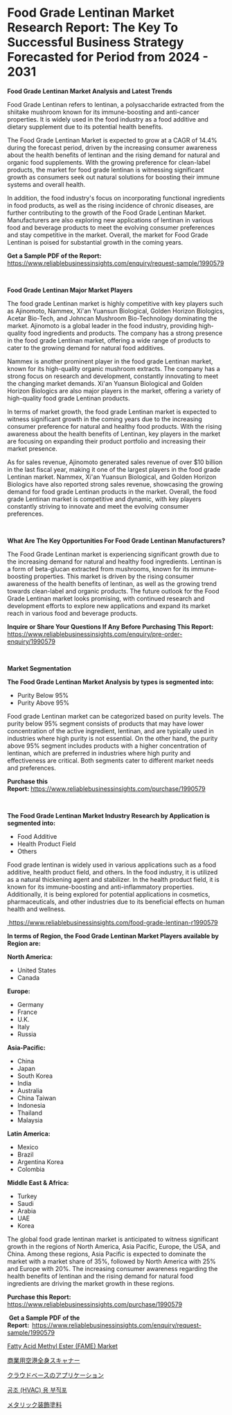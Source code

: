 <p><h1>Food Grade Lentinan Market Research Report: The Key To Successful Business Strategy Forecasted for Period from 2024 - 2031</h1></p><p><strong>Food Grade Lentinan Market Analysis and Latest Trends</strong></p>
<p><p>Food Grade Lentinan refers to lentinan, a polysaccharide extracted from the shiitake mushroom known for its immune-boosting and anti-cancer properties. It is widely used in the food industry as a food additive and dietary supplement due to its potential health benefits.</p><p>The Food Grade Lentinan Market is expected to grow at a CAGR of 14.4% during the forecast period, driven by the increasing consumer awareness about the health benefits of lentinan and the rising demand for natural and organic food supplements. With the growing preference for clean-label products, the market for food grade lentinan is witnessing significant growth as consumers seek out natural solutions for boosting their immune systems and overall health.</p><p>In addition, the food industry's focus on incorporating functional ingredients in food products, as well as the rising incidence of chronic diseases, are further contributing to the growth of the Food Grade Lentinan Market. Manufacturers are also exploring new applications of lentinan in various food and beverage products to meet the evolving consumer preferences and stay competitive in the market. Overall, the market for Food Grade Lentinan is poised for substantial growth in the coming years.</p></p>
<p><strong>Get a Sample PDF of the Report:&nbsp;</strong> <a href="https://www.reliablebusinessinsights.com/enquiry/request-sample/1990579">https://www.reliablebusinessinsights.com/enquiry/request-sample/1990579</a></p>
<p>&nbsp;</p>
<p><strong>Food Grade Lentinan Major Market Players</strong></p>
<p><p>The food grade Lentinan market is highly competitive with key players such as Ajinomoto, Nammex, Xi'an Yuansun Biological, Golden Horizon Biologics, Acetar Bio-Tech, and Johncan Mushroom Bio-Technology dominating the market. Ajinomoto is a global leader in the food industry, providing high-quality food ingredients and products. The company has a strong presence in the food grade Lentinan market, offering a wide range of products to cater to the growing demand for natural food additives.</p><p>Nammex is another prominent player in the food grade Lentinan market, known for its high-quality organic mushroom extracts. The company has a strong focus on research and development, constantly innovating to meet the changing market demands. Xi'an Yuansun Biological and Golden Horizon Biologics are also major players in the market, offering a variety of high-quality food grade Lentinan products.</p><p>In terms of market growth, the food grade Lentinan market is expected to witness significant growth in the coming years due to the increasing consumer preference for natural and healthy food products. With the rising awareness about the health benefits of Lentinan, key players in the market are focusing on expanding their product portfolio and increasing their market presence.</p><p>As for sales revenue, Ajinomoto generated sales revenue of over $10 billion in the last fiscal year, making it one of the largest players in the food grade Lentinan market. Nammex, Xi'an Yuansun Biological, and Golden Horizon Biologics have also reported strong sales revenue, showcasing the growing demand for food grade Lentinan products in the market. Overall, the food grade Lentinan market is competitive and dynamic, with key players constantly striving to innovate and meet the evolving consumer preferences.</p></p>
<p>&nbsp;</p>
<p><strong>What Are The Key Opportunities For Food Grade Lentinan Manufacturers?</strong></p>
<p><p>The Food Grade Lentinan market is experiencing significant growth due to the increasing demand for natural and healthy food ingredients. Lentinan is a form of beta-glucan extracted from mushrooms, known for its immune-boosting properties. This market is driven by the rising consumer awareness of the health benefits of lentinan, as well as the growing trend towards clean-label and organic products. The future outlook for the Food Grade Lentinan market looks promising, with continued research and development efforts to explore new applications and expand its market reach in various food and beverage products.</p></p>
<p><strong>Inquire or Share Your Questions If Any Before Purchasing This Report:</strong> <a href="https://www.reliablebusinessinsights.com/enquiry/pre-order-enquiry/1990579">https://www.reliablebusinessinsights.com/enquiry/pre-order-enquiry/1990579</a></p>
<p>&nbsp;</p>
<p><strong>Market Segmentation</strong></p>
<p><strong>The Food Grade Lentinan Market Analysis by types is segmented into:</strong></p>
<p><ul><li>Purity Below 95%</li><li>Purity Above 95%</li></ul></p>
<p><p>Food grade Lentinan market can be categorized based on purity levels. The purity below 95% segment consists of products that may have lower concentration of the active ingredient, lentinan, and are typically used in industries where high purity is not essential. On the other hand, the purity above 95% segment includes products with a higher concentration of lentinan, which are preferred in industries where high purity and effectiveness are critical. Both segments cater to different market needs and preferences.</p></p>
<p><strong>Purchase this Report:&nbsp;</strong><a href="https://www.reliablebusinessinsights.com/purchase/1990579">https://www.reliablebusinessinsights.com/purchase/1990579</a></p>
<p>&nbsp;</p>
<p><strong>The Food Grade Lentinan Market Industry Research by Application is segmented into:</strong></p>
<p><ul><li>Food Additive</li><li>Health Product Field</li><li>Others</li></ul></p>
<p><p>Food grade lentinan is widely used in various applications such as a food additive, health product field, and others. In the food industry, it is utilized as a natural thickening agent and stabilizer. In the health product field, it is known for its immune-boosting and anti-inflammatory properties. Additionally, it is being explored for potential applications in cosmetics, pharmaceuticals, and other industries due to its beneficial effects on human health and wellness.</p></p>
<p><a href="https://www.reliablebusinessinsights.com/food-grade-lentinan-r1990579">&nbsp;https://www.reliablebusinessinsights.com/food-grade-lentinan-r1990579</a></p>
<p><strong>In terms of Region, the Food Grade Lentinan Market Players available by Region are:</strong></p>
<p>
    <p> <strong> North America: </strong>
        <ul>
            <li>United States</li>
            <li>Canada</li>
        </ul>
        </p> 
    <p> <strong> Europe: </strong>
        <ul>
            <li>Germany</li>
            <li>France</li>
            <li>U.K.</li>
            <li>Italy</li>
            <li>Russia</li>
        </ul>
        </p> 
    <p> <strong> Asia-Pacific: </strong>
        <ul>
            <li>China</li>
            <li>Japan</li>
            <li>South Korea</li>
            <li>India</li>
            <li>Australia</li>
            <li>China Taiwan</li>
            <li>Indonesia</li>
            <li>Thailand</li>
            <li>Malaysia</li>
        </ul>
        </p> 
    <p> <strong> Latin America: </strong>
        <ul>
            <li>Mexico</li>
            <li>Brazil</li>
            <li>Argentina Korea</li>
            <li>Colombia</li>
        </ul>
        </p> 
    <p> <strong> Middle East & Africa: </strong>
        <ul>
            <li>Turkey</li>
            <li>Saudi</li>
            <li>Arabia</li>
            <li>UAE</li>
            <li>Korea</li>
        </ul>
    </p>
    </p>
<p><p>The global food grade lentinan market is anticipated to witness significant growth in the regions of North America, Asia Pacific, Europe, the USA, and China. Among these regions, Asia Pacific is expected to dominate the market with a market share of 35%, followed by North America with 25% and Europe with 20%. The increasing consumer awareness regarding the health benefits of lentinan and the rising demand for natural food ingredients are driving the market growth in these regions.</p></p>
<p><strong>Purchase this Report: </strong><a href="https://www.reliablebusinessinsights.com/purchase/1990579">https://www.reliablebusinessinsights.com/purchase/1990579</a></p>
<p>&nbsp;<strong>Get a Sample PDF of the Report:&nbsp;&nbsp;</strong><a href="https://www.reliablebusinessinsights.com/enquiry/request-sample/1990579">https://www.reliablebusinessinsights.com/enquiry/request-sample/1990579</a></p>
<p><strong></strong></p>
<p><p><a href="https://github.com/julyju69/Market-Research-Report-List-3/blob/main/fatty-acid-methyl-ester-fame-market.md">Fatty Acid Methyl Ester (FAME) Market</a></p><p><a href="https://medium.com/@hudsondeverick/%E5%95%86%E6%A5%AD%E7%A9%BA%E6%B8%AF%E3%83%95%E3%83%AB%E3%83%9C%E3%83%87%E3%82%A3%E3%82%B9%E3%82%AD%E3%83%A3%E3%83%8A%E3%83%BC%E5%B8%82%E5%A0%B4%E3%81%AE%E3%83%88%E3%83%AC%E3%83%B3%E3%83%89%E3%81%A8%E5%88%86%E6%9E%90-%E5%B0%86%E6%9D%A5%E3%81%AE%E6%88%90%E9%95%B7%E3%81%AE%E6%A9%9F%E4%BC%9A%E3%81%A8%E8%AA%B2%E9%A1%8C-2024%E5%B9%B4-2031%E5%B9%B4-fc2728049a1a">商業用空港全身スキャナー</a></p><p><a href="https://medium.com/@jeromeboyer1970/%E3%82%B0%E3%83%AD%E3%83%BC%E3%83%90%E3%83%AB%E3%81%AA%E3%82%AF%E3%83%A9%E3%82%A6%E3%83%89%E3%83%99%E3%83%BC%E3%82%B9%E3%81%AE%E3%82%A2%E3%83%97%E3%83%AA%E3%82%B1%E3%83%BC%E3%82%B7%E3%83%A7%E3%83%B3%E3%81%AE%E5%B8%82%E5%A0%B4%E3%82%BB%E3%82%AF%E3%82%BF%E3%83%BC-%E3%82%BF%E3%82%A4%E3%83%97-%E3%82%A2%E3%83%97%E3%83%AA%E3%82%B1%E3%83%BC%E3%82%B7%E3%83%A7%E3%83%B3-%E5%B8%82%E5%A0%B4%E3%83%97%E3%83%AC%E3%83%BC%E3%83%A4%E3%83%BC%E3%81%AE%E6%88%A6%E7%95%A5-%E5%9C%B0%E5%9F%9F%E3%81%AE%E6%88%90%E9%95%B7%E3%81%AE%E3%82%A4%E3%83%B3%E3%82%B5%E3%82%A4%E3%83%88-%E3%81%8A%E3%82%88%E3%81%B3%E5%B0%86%E6%9D%A5%E3%81%AE%E4%BA%88%E6%B8%AC-2024%E5%B9%B4-2031%E5%B9%B4-61d3be24f0fd">クラウドベースのアプリケーション</a></p><p><a href="https://medium.com/@jordybecker/%EA%B8%80%EB%A1%9C%EB%B2%8C-hvac%EC%9A%A9-%EB%B9%84%EC%A7%A0-%EC%9B%90%EB%8B%A8-%EC%8B%9C%EC%9E%A5-%EA%B7%9C%EB%AA%A8%EB%8A%94-%EC%82%B0%EC%97%85-%EC%A0%84%EB%A7%9D%EC%97%90-%EB%94%B0%EB%A5%B4%EB%A9%B4-2024%EB%85%84%EB%B6%80%ED%84%B0-2031%EB%85%84%EA%B9%8C%EC%A7%80-%EC%95%BD-%EC%9D%98-cagr%EB%A5%BC-%EA%B2%BD%ED%97%98%ED%95%A0-%EA%B2%83%EC%9C%BC%EB%A1%9C-%EC%98%88%EC%83%81%EB%90%A9%EB%8B%88%EB%8B%A4-936c3e55f554">공조 (HVAC) 용 부직포</a></p><p><a href="https://github.com/LuzHills1972/Market-Research-Report-List-1/blob/main/5675870139439.md">メタリック装飾塗料</a></p></p>